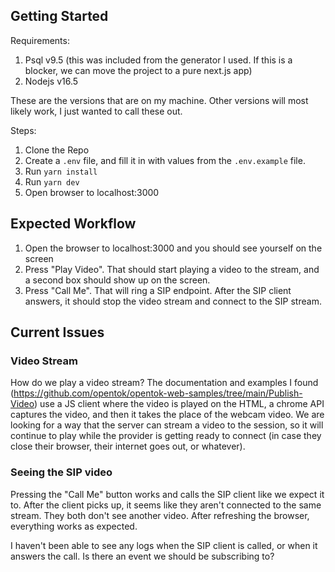 ## Getting Started

Requirements:
1. Psql v9.5 (this was included from the generator I used. If this is a blocker, we can move the project to a pure next.js app)
2. Nodejs v16.5

These are the versions that are on my machine. Other versions will most likely work, I just wanted to call these out.

Steps:
1. Clone the Repo
2. Create a `.env` file, and fill it in with values from the `.env.example` file.
3. Run `yarn install`
4. Run `yarn dev`
5. Open browser to localhost:3000

## Expected Workflow

1. Open the browser to localhost:3000 and you should see yourself on the screen
2. Press "Play Video". That should start playing a video to the stream, and a second box should show up on the screen.
3. Press "Call Me". That will ring a SIP endpoint. After the SIP client answers, it should stop the video stream and connect to the SIP stream.

## Current Issues

### Video Stream

How do we play a video stream? The documentation and examples I found (https://github.com/opentok/opentok-web-samples/tree/main/Publish-Video) use a JS client where the video is played on the HTML, a chrome API captures the video, and then it takes the place of the webcam video. We are looking for a way that the server can stream a video to the session, so it will continue to play while the provider is getting ready to connect (in case they close their browser, their internet goes out, or whatever).

### Seeing the SIP video

Pressing the "Call Me" button works and calls the SIP client like we expect it to. After the client picks up, it seems like they aren't connected to the same stream. They both don't see another video. After refreshing the browser, everything works as expected.

I haven't been able to see any logs when the SIP client is called, or when it answers the call. Is there an event we should be subscribing to?
